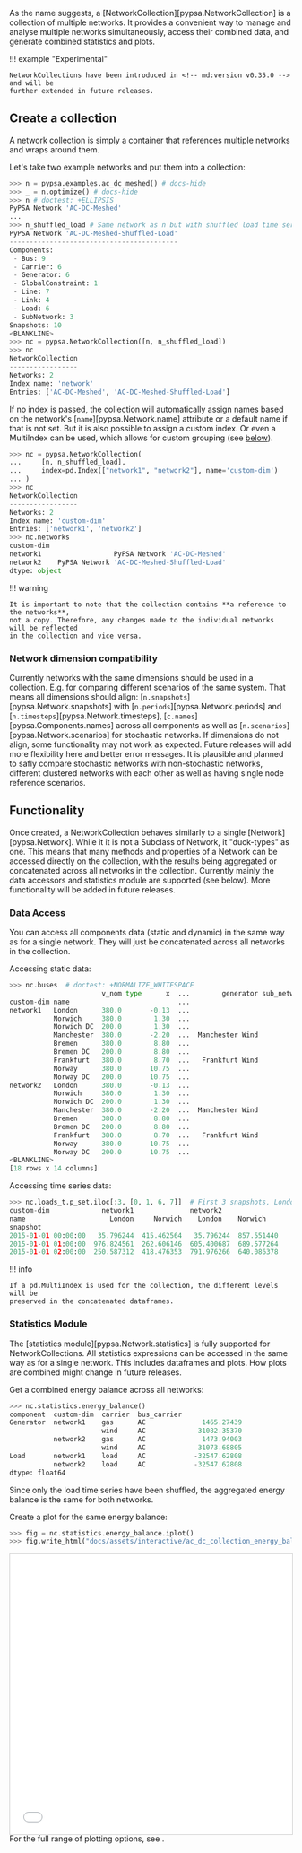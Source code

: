 
As the name suggests, a [NetworkCollection][pypsa.NetworkCollection] is a collection of 
multiple networks. It provides a convenient way to manage and analyse multiple networks 
simultaneously, access their combined data, and generate combined statistics and plots.

!!! example "Experimental"

    NetworkCollections have been introduced in <!-- md:version v0.35.0 --> and will be 
    further extended in future releases.

## Create a collection
A network collection is simply a container that references multiple networks and wraps 
around them. 

Let's take two example networks and put them into a collection:

``` py
>>> n = pypsa.examples.ac_dc_meshed() # docs-hide
>>> _ = n.optimize() # docs-hide
>>> n # doctest: +ELLIPSIS
PyPSA Network 'AC-DC-Meshed'
...
>>> n_shuffled_load # Same network as n but with shuffled load time series
PyPSA Network 'AC-DC-Meshed-Shuffled-Load'
------------------------------------------
Components:
 - Bus: 9
 - Carrier: 6
 - Generator: 6
 - GlobalConstraint: 1
 - Line: 7
 - Link: 4
 - Load: 6
 - SubNetwork: 3
Snapshots: 10
<BLANKLINE>
>>> nc = pypsa.NetworkCollection([n, n_shuffled_load])
>>> nc
NetworkCollection
-----------------
Networks: 2
Index name: 'network'
Entries: ['AC-DC-Meshed', 'AC-DC-Meshed-Shuffled-Load']
```

If no index is passed, the collection will automatically assign names based on the 
network's [`name`][pypsa.Network.name] attribute or a default name if that is not set. 
But it is also possible to assign a custom index. Or even a MultiIndex can be used, which 
allows for custom grouping (see [below](#functionality)). 

``` py
>>> nc = pypsa.NetworkCollection(
...     [n, n_shuffled_load],
...     index=pd.Index(["network1", "network2"], name='custom-dim')
... )
>>> nc
NetworkCollection
-----------------
Networks: 2
Index name: 'custom-dim'
Entries: ['network1', 'network2']
>>> nc.networks
custom-dim
network1                  PyPSA Network 'AC-DC-Meshed'
network2    PyPSA Network 'AC-DC-Meshed-Shuffled-Load'
dtype: object
```

!!! warning

    It is important to note that the collection contains **a reference to the networks**, 
    not a copy. Therefore, any changes made to the individual networks will be reflected 
    in the collection and vice versa.

### Network dimension compatibility
Currently networks with the same dimensions should be used in a collection. E.g. for 
comparing different scenarios of the same system. That means all dimensions should align: 
[`n.snapshots`][pypsa.Network.snapshots] with [`n.periods`][pypsa.Network.periods] and 
[`n.timesteps`][pypsa.Network.timesteps], [`c.names`][pypsa.Components.names] 
across all components as well as [`n.scenarios`][pypsa.Network.scenarios] for stochastic 
networks. If dimensions do not align, some functionality may not work as expected. 
Future releases will add more flexibility here and better error messages. It is 
plausible and planned to safly compare stochastic networks with non-stochastic networks, 
different clustered networks with each other as well as having single node reference 
scenarios.

## Functionality
Once created, a NetworkCollection behaves similarly to a single [Network][pypsa.Network]. 
While it it is not a Subclass of Network, it "duck-types" as one. This means that 
many methods and properties of a Network can be accessed directly on the collection, 
with the results being aggregated or concatenated across all networks in the collection. 
Currently mainly the data accessors and statistics module are supported (see below). 
More functionality will be added in future releases.

### Data Access
You can access all components data (static and dynamic) in the same way as for a single 
network. They will just be concatenated across all networks in the collection.

Accessing static data:
``` py
>>> nc.buses  # doctest: +NORMALIZE_WHITESPACE
                       v_nom type      x  ...        generator sub_network country
custom-dim name                           ...
network1   London      380.0       -0.13  ...                            0      UK
           Norwich     380.0        1.30  ...                            0      UK
           Norwich DC  200.0        1.30  ...                            1      UK
           Manchester  380.0       -2.20  ...  Manchester Wind           0      UK
           Bremen      380.0        8.80  ...                            2      DE
           Bremen DC   200.0        8.80  ...                            1      DE
           Frankfurt   380.0        8.70  ...   Frankfurt Wind           2      DE
           Norway      380.0       10.75  ...                            3      NO
           Norway DC   200.0       10.75  ...                            1      NO
network2   London      380.0       -0.13  ...                            0      UK
           Norwich     380.0        1.30  ...                            0      UK
           Norwich DC  200.0        1.30  ...                            1      UK
           Manchester  380.0       -2.20  ...  Manchester Wind           0      UK
           Bremen      380.0        8.80  ...                            2      DE
           Bremen DC   200.0        8.80  ...                            1      DE
           Frankfurt   380.0        8.70  ...   Frankfurt Wind           2      DE
           Norway      380.0       10.75  ...                            3      NO
           Norway DC   200.0       10.75  ...                            1      NO
<BLANKLINE>
[18 rows x 14 columns]
```

Accessing time series data:
``` py
>>> nc.loads_t.p_set.iloc[:3, [0, 1, 6, 7]]  # First 3 snapshots, London and Norwich from each network
custom-dim             network1              network2
name                     London     Norwich    London    Norwich
snapshot
2015-01-01 00:00:00   35.796244  415.462564   35.796244  857.551440
2015-01-01 01:00:00  976.824561  262.606146  605.400687  689.577264
2015-01-01 02:00:00  250.587312  418.476353  791.976266  640.086378
```

!!! info

    If a pd.MultiIndex is used for the collection, the different levels will be 
    preserved in the concatenated dataframes.

### Statistics Module

The [statistics module][pypsa.Network.statistics] is fully supported for 
NetworkCollections. All statistics expressions can be accessed in the same way as for 
a single network. This includes dataframes and plots. How plots are combined might
change in future releases.

Get a combined energy balance across all networks:
``` py
>>> nc.statistics.energy_balance()
component  custom-dim  carrier  bus_carrier
Generator  network1    gas      AC              1465.27439
                       wind     AC             31082.35370
           network2    gas      AC              1473.94003
                       wind     AC             31073.68805
Load       network1    load     AC            -32547.62808
           network2    load     AC            -32547.62808
dtype: float64
```
Since only the load time series have been shuffled, the aggregated energy balance is
the same for both networks.

Create a plot for the same energy balance:
``` py
>>> fig = nc.statistics.energy_balance.iplot()
>>> fig.write_html("docs/assets/interactive/ac_dc_collection_energy_balance_iplot.html") # docs-hide    
```
<div style="width: 100%; height: 500px;">
    <iframe src="../../assets/interactive/ac_dc_collection_energy_balance_iplot.html" 
            width="100%" height="100%" frameborder="0" style="border: 1px solid #ccc;">
    </iframe>
</div>
For the full range of plotting options, see <!-- md:guide plotting.md -->.

